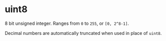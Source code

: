 # uint8

8 bit unsigned integer. Ranges from `0` to `255`, or `[0, 2^8-1]`.

Decimal numbers are automatically truncated when used in place of `uint8`.

